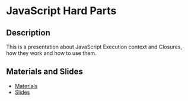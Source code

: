 # JavaScript Hard Parts

## Description

This is a presentation about JavaScript Execution context and Closures, how they work and how to use them.

## Materials and Slides

- [Materials](https://luxuriant-weight-c05.notion.site/JavaScript-Hard-Parts-f4d2de59a8c44ee584bc7e6c362b3559)
- [Slides](https://www.canva.com/design/DAFLuQ5tC-k/bFJlJtDRARalMk0sqo7kiQ/view?utm_content=DAFLuQ5tC-k&utm_campaign=designshare&utm_medium=link&utm_source=publishsharelink)
